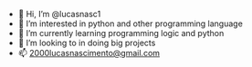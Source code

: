 - 👋 Hi, I’m @lucasnasc1                                            
- 👀 I’m interested in python and other programming language
- 🌱 I’m currently learning programming logic and python
- 💞️ I’m looking to in doing big projects
- 📫 2000lucasnascimento@gmail.com

<!---ç
lucasnasc1/lucasnasc1 is a ✨ special ✨ repository because its `README.md` (this file) appears on your GitHub profile.
You can click the Preview link to take a look at your changes.
